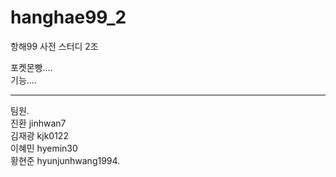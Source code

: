 # hanghae99_2
항해99 사전 스터디 2조

포켓몬빵....  
기능....  

---

팀원.  
진환 jinhwan7  
김재광 kjk0122  
이혜민 hyemin30  
황현준 hyunjunhwang1994.  

